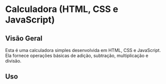 # Calculadora (HTML, CSS e JavaScript)


## Visão Geral

<p> Esta é uma calculadora simples desenvolvida em HTML, CSS e JavaScript. Ela fornece operações básicas de adição, subtração, multiplicação e divisão.</p>

## Uso

